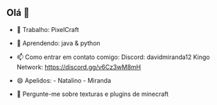 ## Olá 👋

- 🔭 Trabalho: PixelCraft
- 🌱 Aprendendo: java & python
- 📫 Como entrar em contato comigo:
        Discord: davidmiranda12
        Kingo Network:  https://discord.gg/v6Cz3wM8mH
- 😄 Apelidos: 
        - Natalino
        - Miranda


- 💬 Pergunte-me sobre texturas e plugins de minecraft
